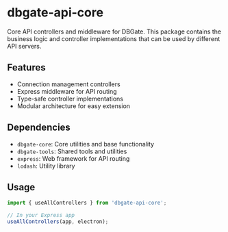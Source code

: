 # dbgate-api-core

Core API controllers and middleware for DBGate. This package contains the business logic and controller implementations that can be used by different API servers.

## Features

- Connection management controllers
- Express middleware for API routing
- Type-safe controller implementations
- Modular architecture for easy extension

## Dependencies

- `dbgate-core`: Core utilities and base functionality
- `dbgate-tools`: Shared tools and utilities
- `express`: Web framework for API routing
- `lodash`: Utility library

## Usage

```typescript
import { useAllControllers } from 'dbgate-api-core';

// In your Express app
useAllControllers(app, electron);
```
